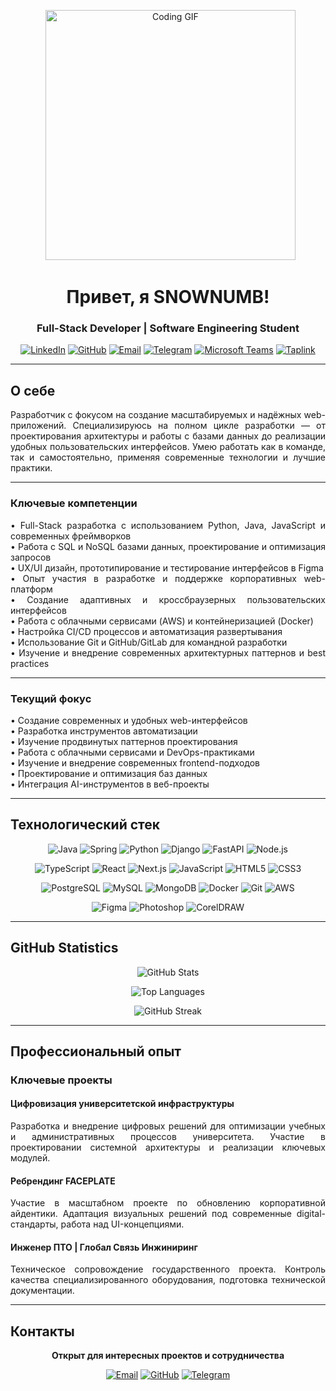 <p align="center">
  <img src="https://media.giphy.com/media/du3J3cXyzhj75IOgvA/giphy.gif" alt="Coding GIF" width="400"/>
</p>

<div align="center">

<h1>Привет, я SNOWNUMB! </h1>

### Full-Stack Developer | Software Engineering Student

[![LinkedIn](https://img.shields.io/badge/LinkedIn-0A66C2?style=for-the-badge&logo=linkedin&logoColor=white)](https://www.linkedin.com/in/%D1%81%D1%82%D0%B0%D1%81-%D0%BC%D0%B0%D0%BC%D0%B0%D0%B5%D0%B2-b9a868316/)
[![GitHub](https://img.shields.io/badge/GitHub-181717?style=for-the-badge&logo=github&logoColor=white)](https://github.com/S-NOWNUM-B)
[![Email](https://img.shields.io/badge/Email-D14836?style=for-the-badge&logo=gmail&logoColor=white)](mailto:mamayev.stas@gmail.com)
[![Telegram](https://img.shields.io/badge/Telegram-26A5E4?style=for-the-badge&logo=telegram&logoColor=white)](https://t.me/snownumb)
[![Microsoft Teams](https://img.shields.io/badge/Microsoft%20Teams-6264A7?style=for-the-badge&logo=microsoft-teams&logoColor=white)](https://teams.microsoft.com/l/chat/0/0?users=mamayev.stas@gmail.com)
[![Taplink](https://img.shields.io/badge/Taplink-00C9A7?style=for-the-badge&logo=appveyor&logoColor=white)](https://taplink.cc/snownumb)

</div>

---

## О себе

<p align="justify">
Разработчик с фокусом на создание масштабируемых и надёжных web-приложений. Специализируюсь на полном цикле разработки — от проектирования архитектуры и работы с базами данных до реализации удобных пользовательских интерфейсов. Умею работать как в команде, так и самостоятельно, применяя современные технологии и лучшие практики.
</p>

---

### Ключевые компетенции

<p align="justify">
• Full-Stack разработка с использованием Python, Java, JavaScript и современных фреймворков<br>
• Работа с SQL и NoSQL базами данных, проектирование и оптимизация запросов<br>
• UX/UI дизайн, прототипирование и тестирование интерфейсов в Figma<br>
• Опыт участия в разработке и поддержке корпоративных web-платформ<br>
• Создание адаптивных и кроссбраузерных пользовательских интерфейсов<br>
• Работа с облачными сервисами (AWS) и контейнеризацией (Docker)<br>
• Настройка CI/CD процессов и автоматизация развертывания<br>
• Использование Git и GitHub/GitLab для командной разработки<br>
• Изучение и внедрение современных архитектурных паттернов и best practices
</p>

---

### Текущий фокус

<p align="justify">
• Создание современных и удобных web-интерфейсов<br>
• Разработка инструментов автоматизации<br>
• Изучение продвинутых паттернов проектирования<br>
• Работа с облачными сервисами и DevOps-практиками<br>
• Изучение и внедрение современных frontend-подходов<br>
• Проектирование и оптимизация баз данных<br>
• Интеграция AI-инструментов в веб-проекты
</p>

---

## Технологический стек

<div align="center">

![Java](https://img.shields.io/badge/Java-ED8B00?style=for-the-badge&logo=openjdk&logoColor=white)
![Spring](https://img.shields.io/badge/Spring-6DB33F?style=for-the-badge&logo=spring&logoColor=white)
![Python](https://img.shields.io/badge/Python-3776AB?style=for-the-badge&logo=python&logoColor=white)
![Django](https://img.shields.io/badge/Django-092E20?style=for-the-badge&logo=django&logoColor=white)
![FastAPI](https://img.shields.io/badge/FastAPI-009688?style=for-the-badge&logo=fastapi&logoColor=white)
![Node.js](https://img.shields.io/badge/Node.js-339933?style=for-the-badge&logo=nodedotjs&logoColor=white)

![TypeScript](https://img.shields.io/badge/TypeScript-3178C6?style=for-the-badge&logo=typescript&logoColor=white)
![React](https://img.shields.io/badge/React-61DAFB?style=for-the-badge&logo=react&logoColor=black)
![Next.js](https://img.shields.io/badge/Next.js-000000?style=for-the-badge&logo=nextdotjs&logoColor=white)
![JavaScript](https://img.shields.io/badge/JavaScript-F7DF1E?style=for-the-badge&logo=javascript&logoColor=black)
![HTML5](https://img.shields.io/badge/HTML5-E34F26?style=for-the-badge&logo=html5&logoColor=white)
![CSS3](https://img.shields.io/badge/CSS3-1572B6?style=for-the-badge&logo=css3&logoColor=white)

![PostgreSQL](https://img.shields.io/badge/PostgreSQL-316192?style=for-the-badge&logo=postgresql&logoColor=white)
![MySQL](https://img.shields.io/badge/MySQL-4479A1?style=for-the-badge&logo=mysql&logoColor=white)
![MongoDB](https://img.shields.io/badge/MongoDB-47A248?style=for-the-badge&logo=mongodb&logoColor=white)
![Docker](https://img.shields.io/badge/Docker-2496ED?style=for-the-badge&logo=docker&logoColor=white)
![Git](https://img.shields.io/badge/Git-F05032?style=for-the-badge&logo=git&logoColor=white)
![AWS](https://img.shields.io/badge/AWS-232F3E?style=for-the-badge&logo=amazonaws&logoColor=white)

![Figma](https://img.shields.io/badge/Figma-F24E1E?style=for-the-badge&logo=figma&logoColor=white)
![Photoshop](https://img.shields.io/badge/Photoshop-31A8FF?style=for-the-badge&logo=adobephotoshop&logoColor=white)
![CorelDRAW](https://img.shields.io/badge/CorelDRAW-1D8D21?style=for-the-badge&logo=coreldraw&logoColor=white)

</div>

---

## GitHub Statistics

<div align="center">

![GitHub Stats](https://github-readme-stats.vercel.app/api?username=S-NOWNUM-B&show_icons=true&theme=dark&hide_border=true&include_all_commits=true&count_private=true&bg_color=0d1117&title_color=ffffff&text_color=8b949e&icon_color=ffffff)

![Top Languages](https://github-readme-stats.vercel.app/api/top-langs/?username=S-NOWNUM-B&layout=compact&theme=dark&hide_border=true&langs_count=8&bg_color=0d1117&title_color=ffffff&text_color=8b949e)

![GitHub Streak](https://streak-stats.demolab.com/?user=S-NOWNUM-B&theme=dark&hide_border=true&background=0d1117&ring=ffffff&fire=ffffff&currStreakLabel=ffffff&sideLabels=8b949e&dates=8b949e&currStreakNum=ffffff&sideNums=ffffff)

</div>

---

## Профессиональный опыт

### Ключевые проекты

#### Цифровизация университетской инфраструктуры
<p align="justify">
Разработка и внедрение цифровых решений для оптимизации учебных и административных процессов университета. Участие в проектировании системной архитектуры и реализации ключевых модулей.
</p>

#### Ребрендинг FACEPLATE
<p align="justify">
Участие в масштабном проекте по обновлению корпоративной айдентики. Адаптация визуальных решений под современные digital-стандарты, работа над UI-концепциями.
</p>

#### Инженер ПТО | Глобал Связь Инжиниринг
<p align="justify">
Техническое сопровождение государственного проекта. Контроль качества специализированного оборудования, подготовка технической документации.
</p>

---

## Контакты

<div align="center">

**Открыт для интересных проектов и сотрудничества**

[![Email](https://img.shields.io/badge/Email-D14836?style=for-the-badge&logo=gmail&logoColor=white)](mailto:mamayev.stas@gmail.com)
[![GitHub](https://img.shields.io/badge/GitHub-181717?style=for-the-badge&logo=github&logoColor=white)](https://github.com/S-NOWNUM-B)
[![Telegram](https://img.shields.io/badge/Telegram-26A5E4?style=for-the-badge&logo=telegram&logoColor=white)](https://t.me/snownumb)

</div>
